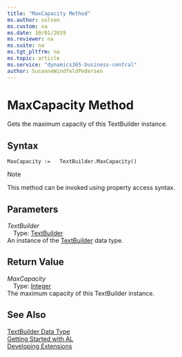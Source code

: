 ```yaml
---
title: "MaxCapacity Method"
ms.author: solsen
ms.custom: na
ms.date: 10/01/2019
ms.reviewer: na
ms.suite: na
ms.tgt_pltfrm: na
ms.topic: article
ms.service: "dynamics365-business-central"
author: SusanneWindfeldPedersen
---
```

[//]: # (START>DO_NOT_EDIT)
[//]: # (IMPORTANT:Do not edit any of the content between here and the END>DO_NOT_EDIT.)
[//]: # (Any modifications should be made in the .xml files in the ModernDev repo.)
# MaxCapacity Method
Gets the maximum capacity of this TextBuilder instance.


## Syntax
```
MaxCapacity :=   TextBuilder.MaxCapacity()
```
> [!NOTE]  
> This method can be invoked using property access syntax.  

## Parameters
*TextBuilder*  
&emsp;Type: [TextBuilder](textbuilder-data-type.md)  
An instance of the [TextBuilder](textbuilder-data-type.md) data type.  

## Return Value
*MaxCapacity*  
&emsp;Type: [Integer](../integer/integer-data-type.md)  
The maximum capacity of this TextBuilder instance.  


[//]: # (IMPORTANT: END>DO_NOT_EDIT)
## See Also
[TextBuilder Data Type](textbuilder-data-type.md)  
[Getting Started with AL](../../devenv-get-started.md)  
[Developing Extensions](../../devenv-dev-overview.md)